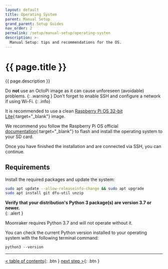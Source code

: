 ```yaml
---
layout: default
title: Operating System
parent: Manual Setup
grand_parent: Setup Guides
nav_order: 2
permalink: /setup/manual-setup/operating-systen
description: >-
  Manual Setup: tips and recommendations for the OS.
---
```


# {{ page.title }}
{{ page.description }}

Do **not** use an OctoPi image as it can cause unforeseen (avoidable) problems. 
{: .warning }
Don't forget to enable SSH and configure a network if using Wi-Fi.
{: .info}

It is recommended to use a clean [Raspberry Pi OS 32-bit Lite](https://downloads.raspberrypi.org/raspios_lite_armhf_latest){:target="_blank"} image. 

We recommend you follow the Raspberry Pi OS official [documentation](https://www.raspberrypi.org/documentation/installation/installing-images/){:target="_blank"}  to flash and install the operating system to your SD card. 

Once you have finished the installation and are connected via SSH, you can continue.

## Requirements

Install the required packages and update the system:

```bash
sudo apt update --allow-releaseinfo-change && sudo apt upgrade
sudo apt install git dfu-util unzip
```

**Verify that your distribution's Python 3 package(s) are version 3.7 or newer.**  
{: .alert }

Moonraker requires Python 3.7 and will not operate without it. 

You can check the current Python version installed to your operating system with the following terminal command:
```
python3 --version
```

---
[< table of contents](index.md){: .btn }  [next step >](klipper.md){: .btn }

